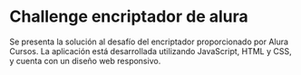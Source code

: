 <h1>Challenge encriptador de alura</h1>
 Se presenta la solución al desafío del encriptador proporcionado por Alura Cursos. La aplicación está desarrollada utilizando JavaScript, HTML y CSS, y cuenta con un diseño web responsivo.
